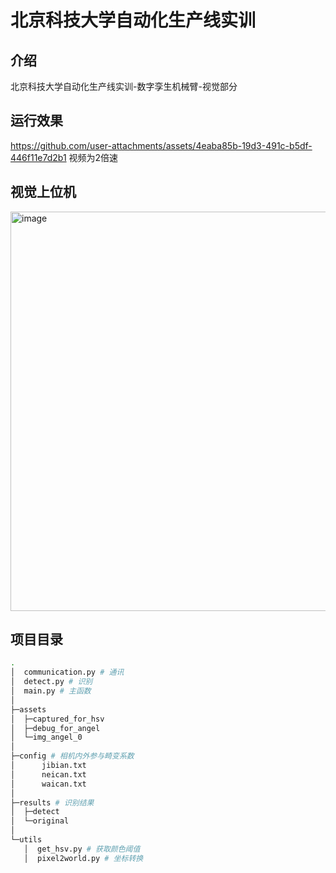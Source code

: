 # 北京科技大学自动化生产线实训
## 介绍
北京科技大学自动化生产线实训-数字孪生机械臂-视觉部分
## 运行效果
https://github.com/user-attachments/assets/4eaba85b-19d3-491c-b5df-446f11e7d2b1
视频为2倍速
## 视觉上位机
<img width="1002" height="639" alt="image" src="https://github.com/user-attachments/assets/293ff6f0-baa4-4e7c-bea4-478e0bfed63e" />

## 项目目录
```bash
.
│  communication.py # 通讯
│  detect.py # 识别
│  main.py # 主函数
│
├─assets 
│  ├─captured_for_hsv
│  ├─debug_for_angel
│  └─img_angel_0
│
├─config # 相机内外参与畸变系数
│      jibian.txt
│      neican.txt
│      waican.txt
│
├─results # 识别结果
│  ├─detect
│  └─original
│
└─utils
   │  get_hsv.py # 获取颜色阈值
   │  pixel2world.py # 坐标转换



